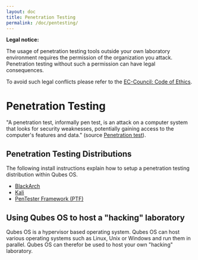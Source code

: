 ```yaml
---
layout: doc
title: Penetration Testing
permalink: /doc/pentesting/
---
```


**Legal notice:**

The usage of penetration testing tools outside your own laboratory environment requires the permission of the organization you attack. Penetration testing without such a permission can have legal consequences.

To avoid such legal conflicts please refer to the [EC-Council: Code of Ethics](https://www.eccouncil.org/Support/code-of-ethics).

Penetration Testing
===================

"A penetration test, informally pen test, is an attack on a computer system that looks for security weaknesses, potentially gaining access to the computer's features and data." (source [Penetration test](https://en.wikipedia.org/wiki/Penetration_test)).

Penetration Testing Distributions
---------------------------------

The following install instructions explain how to setup a penetration testing distribution within Qubes OS.  

- [BlackArch](/doc/pentesting/blackarch/)
- [Kali](/doc/pentesting/kali/)
- [PenTester Framework (PTF)](/doc/pentesting/ptf/)

Using Qubes OS to host a "hacking" laboratory
---------------------------------------------

Qubes OS is a hypervisor based operating system. Qubes OS can host various operating systems such as Linux, Unix or Windows and run them in parallel. Qubes OS can therefor be used to host your own "hacking" laboratory.
